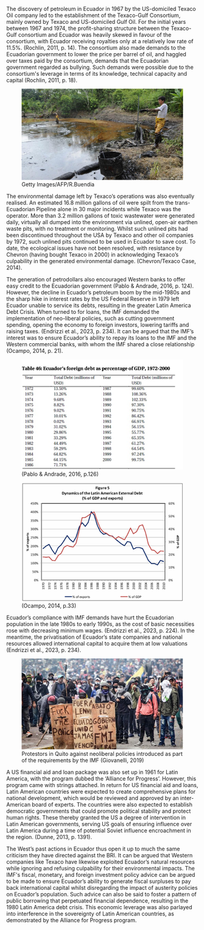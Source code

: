 <!-- ## The West’s track record in Ecuador and Latin America -->

The discovery of petroleum in Ecuador in 1967 by the US-domiciled Texaco Oil company led to the establishment of the Texaco-Gulf Consortium, mainly owned by Texaco and US-domiciled Gulf Oil. For the initial years between 1967 and 1974, the profit-sharing structure between the Texaco-Gulf consortium and Ecuador was heavily skewed in favour of the consortium, with Ecuador receiving royalties only at a relatively low rate of 11.5%. (Rochlin, 2011, p. 14). The consortium also made demands to the Ecuadorian government to lower the price per barrel of oil, and haggled over taxes paid by the consortium, demands that the Ecuadorian government regarded as bullying. Such demands were possible due to the consortium's leverage in terms of its knowledge, technical capacity and capital (Rochlin, 2011, p. 18).  

<figure>
    <img src="media/texaco.png"/>
    <figcaption>Getty Images/AFP/R.Buendia</figcaption>
</figure>

The environmental damage left by Texaco’s operations was also eventually realised. An estimated 16.8 million gallons of oil were spilt from the trans-Ecuadorian Pipeline alone in 30 major incidents while Texaco was the operator. More than 3.2 million gallons of toxic wastewater were generated daily, virtually all dumped into the environment via unlined, open-air earthen waste pits, with no treatment or monitoring. Whilst such unlined pits had been discontinued throughout the USA by Texaco and other oil companies by 1972, such unlined pits continued to be used in Ecuador to save cost. To date, the ecological issues have not been resolved, with resistance by Chevron (having bought Texaco in 2000) in acknowledging Texaco’s culpability in the generated environmental damage. (Chevron/Texaco Case, 2014).  

The generation of petrodollars also encouraged Western banks to offer easy credit to the Ecuadorian government (Pablo & Andrade, 2016, p. 124). However, the decline in Ecuador’s petroleum boom by the mid-1980s and the sharp hike in interest rates by the US Federal Reserve in 1979 left Ecuador unable to service its debts, resulting in the greater Latin America Debt Crisis. When turned to for loans, the IMF demanded the implementation of neo-liberal policies, such as cutting government spending, opening the economy to foreign investors, lowering tariffs and raising taxes. (Endrizzi et al., 2023, p. 234). It can be argued that the IMF’s interest was to ensure Ecuador’s ability to repay its loans to the IMF and the Western commercial banks, with whom the IMF shared a close relationship (Ocampo, 2014, p. 21).  

<figure>
    <img src="media/ecuadorForeignDebt.png"/>
    <figcaption>(Pablo & Andrade, 2016, p.126)</figcaption>
</figure>

<figure>
    <img src="media/ecuadorForeignDebt2.png">
    <figcaption>(Ocampo, 2014, p.33)</figcaption>
</figure>

Ecuador’s compliance with IMF demands have hurt the Ecuadorian population in the late 1980s to early 1990s, as the cost of basic necessities rose with decreasing minimum wages. (Endrizzi et al., 2023, p. 224). In the meantime, the privatisation of Ecuador’s state companies and national resources allowed international capital to acquire them at low valuations (Endrizzi et al., 2023, p. 234).  

<figure>
    <img src="media/protestors.png"/>
    <figcaption>Protestors in Quito against neoliberal policies introduced as part of the requirements by the IMF (Giovanelli, 2019)
    </figcaption>
</figure>

A US financial aid and loan package was also set up in 1961 for Latin America, with the program dubbed the ‘Alliance for Progress’. However, this program came with strings attached. In return for US financial aid and loans, Latin American countries were expected to create comprehensive plans for national development, which would be reviewed and approved by an inter-American board of experts. The countries were also expected to establish democratic governments that could promote political stability and protect human rights. These thereby granted the US a degree of intervention in Latin American governments, serving US goals of ensuring influence over Latin America during a time of potential Soviet influence encroachment in the region. (Dunne, 2013, p. 1391).  

The West’s past actions in Ecuador thus open it up to much the same criticism they have directed against the BRI. It can be argued that Western companies like Texaco have likewise exploited Ecuador’s natural resources while ignoring and refusing culpability for their environmental impacts. The IMF's fiscal, monetary, and foreign investment policy advice can be argued to be made to ensure Ecuador’s ability to generate fiscal surpluses to pay back international capital whilst disregarding the impact of austerity policies on Ecuador’s population. Such advice can also be said to foster a pattern of public borrowing that perpetuated financial dependence, resulting in the 1980 Latin America debt crisis. This economic leverage was also parlayed into interference in the sovereignty of Latin American countries, as demonstrated by the Alliance for Progress program.  